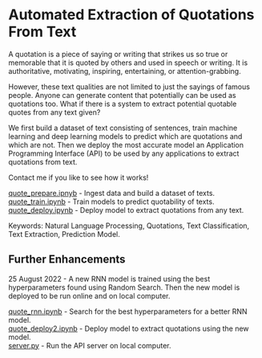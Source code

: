 # Automated Extraction of Quotations From Text

A quotation is a piece of saying or writing that strikes us so true or memorable that it is quoted by others and used in speech or writing. It is authoritative, motivating, inspiring, entertaining, or attention-grabbing.

However, these text qualities are not limited to just the sayings of famous people. Anyone can generate content that potentially can be used as quotations too. What if there is a system to extract potential quotable quotes from any text given?

We first build a dataset of text consisting of sentences, train machine learning and deep learning models to predict which are quotations and which are not. Then we deploy the most accurate model an Application Programming Interface (API) to be used by any applications to extract quotations from text.

Contact me if you like to see how it works!

<a href="https://github.com/rickysoo/nlp-quote/blob/main/quote_prepare.ipynb">quote_prepare.ipnyb</a> - Ingest data and build a dataset of texts.  
<a href="https://github.com/rickysoo/nlp-quote/blob/main/quote_train.ipynb">quote_train.ipynb</a> - Train models to predict quotability of texts.  
<a href="https://github.com/rickysoo/nlp-quote/blob/main/quote_deploy.ipynb">quote_deploy.ipynb</a> - Deploy model to extract quotations from any text.  

Keywords: Natural Language Processing, Quotations, Text Classification, Text Extraction, Prediction Model.

## Further Enhancements

25 August 2022 - A new RNN model is trained using the best hyperparameters found using Random Search. Then the new model is deployed to be run online and on local computer.

<a href="https://github.com/rickysoo/nlp-quote/blob/main/quote_rnn.ipynb">quote_rnn.ipynb</a> - Search for the best hyperparameters for a better RNN model.  
<a href="https://github.com/rickysoo/nlp-quote/blob/main/quote_deploy2.ipynb">quote_deploy2.ipynb</a> - Deploy model to extract quotations using the new model.  
<a href="https://github.com/rickysoo/nlp-quote/blob/main/server.py">server.py</a> - Run the API server on local computer.  

